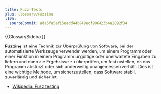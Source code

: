 ```yaml
---
title: Fuzz-Tests
slug: Glossary/Fuzzing
l10n:
  sourceCommit: ada5fa5ef15eadd44b549ecf906423b4a2092f34
---
```


{{GlossarySidebar}}

**Fuzzing** ist eine Technik zur Überprüfung von Software, bei der automatisierte Werkzeuge verwendet werden, um einem Programm oder einer Funktion in einem Programm ungültige oder unerwartete Eingaben zu liefern und dann die Ergebnisse zu überprüfen, um festzustellen, ob das Programm abstürzt oder sich anderweitig unangemessen verhält. Dies ist eine wichtige Methode, um sicherzustellen, dass Software stabil, zuverlässig und sicher ist.

- [Wikipedia: Fuzz testing](https://en.wikipedia.org/wiki/Fuzz_testing)
